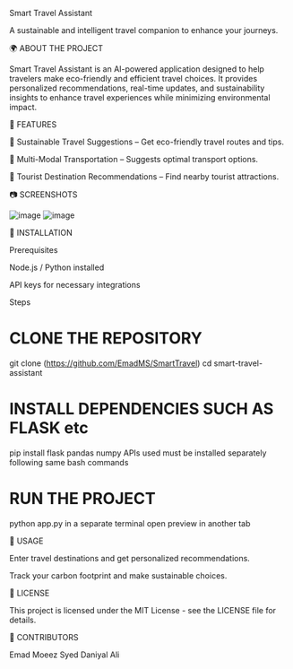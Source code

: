 Smart Travel Assistant

A sustainable and intelligent travel companion to enhance your journeys.

🌍 ABOUT THE PROJECT

Smart Travel Assistant is an AI-powered application designed to help travelers make eco-friendly and efficient travel choices. It provides personalized recommendations, real-time updates, and sustainability insights to enhance travel experiences while minimizing environmental impact.

🚀 FEATURES

🌱 Sustainable Travel Suggestions – Get eco-friendly travel routes and tips.

🚌 Multi-Modal Transportation – Suggests optimal transport options.

🏨 Tourist Destination Recommendations – Find nearby tourist attractions.


📷 SCREENSHOTS

![image](https://github.com/user-attachments/assets/38087705-3d30-4783-99e4-f4d6492a2844)
![image](https://github.com/user-attachments/assets/6782e61d-3e25-471e-afbb-a55e7a084bd3)


🔧 INSTALLATION

Prerequisites

Node.js / Python installed

API keys for necessary integrations

Steps

# CLONE THE REPOSITORY
git clone (https://github.com/EmadMS/SmartTravel)
cd smart-travel-assistant

# INSTALL DEPENDENCIES SUCH AS FLASK etc

pip install flask pandas numpy
APIs used must be installed separately following same bash commands

# RUN THE PROJECT

python app.py in a separate terminal
open preview in another tab

🎯 USAGE

Enter travel destinations and get personalized recommendations.

Track your carbon footprint and make sustainable choices.

📜 LICENSE

This project is licensed under the MIT License - see the LICENSE file for details.

👥 CONTRIBUTORS

Emad Moeez Syed
Daniyal Ali
